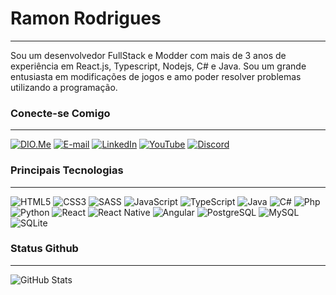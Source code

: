 # Ramon Rodrigues

---

Sou um desenvolvedor FullStack e Modder com mais de 3 anos de experiência em React.js, Typescript, Nodejs, C# e Java.
Sou um grande entusiasta em modificações de jogos e amo poder resolver problemas utilizando a programação.

### Conecte-se Comigo

---

[![DIO.Me](https://img.shields.io/badge/-Perfil_dio-000?style=for-the-badge&labelColor=ffffff&color=ceff48)](https://www.dio.me/users/ramon_rpa2018)
[![E-mail](https://img.shields.io/badge/-Email-000?style=for-the-badge&logo=gmail&logoColor=ceff48&color:FFF)](mailto:ramonrodriguespa@gmail.com)
[![LinkedIn](https://img.shields.io/badge/-LinkedIn-000?style=for-the-badge&logo=linkedin&logoColor=ceff48&color:FFF)](https://www.linkedin.com/in/ramon-rodrigues-pa/)
[![YouTube](https://img.shields.io/badge/-YouTube-000?style=for-the-badge&logo=youtube&logoColor=ceff48&color:FFF)](https://www.youtube.com/@casalfullstack)
[![Discord](https://img.shields.io/badge/-Discord-000?style=for-the-badge&logo=discord&logoColor=ceff48&color:FFF)](https://discordapp.com/users/352181696285900812)

### Principais Tecnologias

---

![HTML5](https://img.shields.io/badge/-Html5-000?style=for-the-badge&logo=html5&logoColor=ceff48&color:FFF)
![CSS3](https://img.shields.io/badge/-Css3-000?style=for-the-badge&logo=css3&logoColor=ceff48&color:FFF)
![SASS](https://img.shields.io/badge/-Sass-000?style=for-the-badge&logo=sass&logoColor=ceff48&color:FFF)
![JavaScript](https://img.shields.io/badge/-JavaScript-000?style=for-the-badge&logo=javascript&logoColor=ceff48&color:FFF)
![TypeScript](https://img.shields.io/badge/-TypeScript-000?style=for-the-badge&logo=typescript&logoColor=ceff48&color:FFF)
![Java](https://img.shields.io/badge/-Java-000?style=for-the-badge&logo=openjdk&logoColor=ceff48&color:FFF)
![C#](https://img.shields.io/badge/-C%23-000?style=for-the-badge&logo=c-sharp&logoColor=ceff48&color:FFF)
![Php](https://img.shields.io/badge/-Php-000?style=for-the-badge&logo=php&logoColor=ceff48&color:FFF)
![Python](https://img.shields.io/badge/-Python-000?style=for-the-badge&logo=python&logoColor=ceff48&color:FFF)
![React](https://img.shields.io/badge/-React-000?style=for-the-badge&logo=react&logoColor=ceff48&color:FFF)
![React Native](https://img.shields.io/badge/-React_Native-000?style=for-the-badge&logo=react&logoColor=ceff48&color:FFF)
![Angular](https://img.shields.io/badge/-Angular-000?style=for-the-badge&logo=angular&logoColor=ceff48&color:FFF)
![PostgreSQL](https://img.shields.io/badge/-PostgreSQL-000?style=for-the-badge&logo=PostgreSQL&logoColor=ceff48&color:FFF)
![MySQL](https://img.shields.io/badge/-MySQL-000?style=for-the-badge&logo=MySQL&logoColor=ceff48&color:FFF)
![SQLite](https://img.shields.io/badge/-SQLite-000?style=for-the-badge&logo=SQLite&logoColor=ceff48&color:FFF)

### Status Github

---

![GitHub Stats](https://github-readme-stats.vercel.app/api?username=ramonrpa&hide_title=true&show_icons=true&include_all_commits=false&count_private=true&line_height=25&hide=issues&bg_color=000&title_color=ceff48&text_color=FFF&border_radius=3&border_color=ceff48&icon_color=ceff48&theme=jolly)
